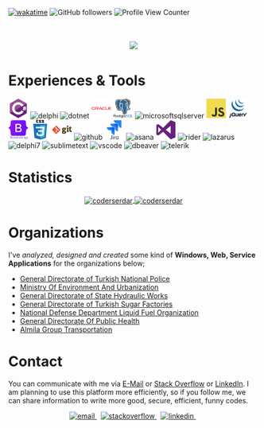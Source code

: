 [![wakatime](https://wakatime.com/badge/user/5e5e2302-4feb-4aa0-be3d-f976ea06173d.svg)](https://wakatime.com/@5e5e2302-4feb-4aa0-be3d-f976ea06173d) ![GitHub followers](https://img.shields.io/github/followers/coderserdar?style=social) ![Profile View Counter](https://komarev.com/ghpvc/?username=coderserdar)
<!-- <a href="https://stackoverflow.com/users/17190208/serdar-gul" target="_blank">
<img alt="StackOverflow"
src="https://stackoverflow-badge.vercel.app/?userID=17190208" />
</a> -->

<h1 align="center">
  <a href="https://git.io/typing-svg">
    <img src="https://readme-typing-svg.herokuapp.com/?lines=Hi+everybody,+👋👋;I+am+Serdar&center=true&size=25">
  </a>
</h1>

# Experiences & Tools

<img src="https://raw.githubusercontent.com/devicons/devicon/master/icons/csharp/csharp-original.svg" alt="csharp" width="40" height="40" title="C#"/> <img src="https://user-images.githubusercontent.com/3423282/123477765-e4013700-d5d4-11eb-876c-de9aab52153b.png" alt="delphi" width="40" height="40" title="Delphi"/> <img src="https://img.icons8.com/external-tal-revivo-fresh-tal-revivo/344/external-net-or-dot-net-a-software-framework-developed-by-microsoft-logo-fresh-tal-revivo.png" alt="dotnet" width="40" height="40" title=".NET"/> <img src="https://raw.githubusercontent.com/devicons/devicon/1119b9f84c0290e0f0b38982099a2bd027a48bf1/icons/oracle/oracle-original.svg" alt="oracle" width="40" height="40" title="Oracle"/> <img src="https://raw.githubusercontent.com/devicons/devicon/1119b9f84c0290e0f0b38982099a2bd027a48bf1/icons/postgresql/postgresql-original-wordmark.svg" alt="postgresql" width="40" height="40" title="PostgreSQL"/> <img src="https://img.icons8.com/external-wanicon-two-tone-wanicon/344/external-sql-server-big-data-wanicon-two-tone-wanicon.png" alt="microsoftsqlserver" width="40" height="40" title="Microsoft SQL Server"/> <img src="https://raw.githubusercontent.com/devicons/devicon/1119b9f84c0290e0f0b38982099a2bd027a48bf1/icons/javascript/javascript-original.svg" alt="javascript" width="40" height="40" title="JavaScript"/> <img src="https://raw.githubusercontent.com/devicons/devicon/1119b9f84c0290e0f0b38982099a2bd027a48bf1/icons/jquery/jquery-original-wordmark.svg" alt="jquery" width="40" height="40" title="JQuery"/> <img src="https://raw.githubusercontent.com/devicons/devicon/1119b9f84c0290e0f0b38982099a2bd027a48bf1/icons/bootstrap/bootstrap-original-wordmark.svg" alt="bootstrap" width="40" height="40" title="Bootstrap"/> <img src="https://raw.githubusercontent.com/devicons/devicon/1119b9f84c0290e0f0b38982099a2bd027a48bf1/icons/css3/css3-original-wordmark.svg" alt="css3" width="40" height="40" title="CSS3"/> <img src="https://raw.githubusercontent.com/github/explore/80688e429a7d4ef2fca1e82350fe8e3517d3494d/topics/git/git.png" alt="git" width="40" height="40" title="Git"/> <img src="https://img.icons8.com/nolan/64/github.png" alt="github" width="40" height="40" title="GitHub"/> <img src="https://raw.githubusercontent.com/devicons/devicon/1119b9f84c0290e0f0b38982099a2bd027a48bf1/icons/jira/jira-original-wordmark.svg" alt="jira" width="40" height="40" title="JIRA"/> <img src="https://cdn.iconscout.com/icon/free/png-256/asana-226537.png" alt="asana" width="40" height="40" title="Asana"/> <img src="https://raw.githubusercontent.com/devicons/devicon/1119b9f84c0290e0f0b38982099a2bd027a48bf1/icons/visualstudio/visualstudio-plain.svg" alt="visualstudio" width="40" height="40" title="Visual Studio"/> <img src="https://upload.wikimedia.org/wikipedia/commons/thumb/6/6e/JetBrains_Rider_Icon.svg/1200px-JetBrains_Rider_Icon.svg.png" alt="rider" width="40" height="40" title="JetBrains Rider"/> <img src="https://wiki.freepascal.org/images/e/ec/Lazarus-icons-exe-proposal-bpsoftware.png" alt="lazarus" width="40" height="40" title="Lazarus IDE"/> <img src="https://encrypted-tbn0.gstatic.com/images?q=tbn:ANd9GcRLsx6po99ETTjhbzojNL9xX-BQmgHTe-LaUa8lrn6KsDSF6EQBOm2fzKpZlMHtMJTr9oo&usqp=CAU" alt="delphi7" width="40" height="40" title="Delphi 7"/> <img src="https://upload.wikimedia.org/wikipedia/commons/thumb/7/79/Breezeicons-apps-48-sublime-text.svg/640px-Breezeicons-apps-48-sublime-text.svg.png" alt="sublimetext" width="40" height="40" title="Sublime Text"/> <img src="https://upload.wikimedia.org/wikipedia/commons/thumb/9/9a/Visual_Studio_Code_1.35_icon.svg/2048px-Visual_Studio_Code_1.35_icon.svg.png" alt="vscode" width="40" height="40" title="Visual Studio Code"/> <img src="https://upload.wikimedia.org/wikipedia/commons/thumb/b/b5/DBeaver_logo.svg/256px-DBeaver_logo.svg.png" alt="dbeaver" width="40" height="40" title="DBeaver"/> <img src="https://www.imaginet.com/wp/wp-content/uploads/2016/03/telerik-icon.png" alt="telerik" width="40" height="40" title="Telerik"/>

<!-- <div align="center">

![C#](https://img.shields.io/badge/c%23-%23239120.svg?style=social&logo=c-sharp&logoColor=black&logoWidth=20) ![.Net](https://img.shields.io/badge/.NET-5C2D91?style=social&logo=.net&logoColor=black&logoWidth=20) ![Delphi](https://img.shields.io/badge/Delphi-B22222?style=social&logo=delphi&logoColor=black&logoWidth=20) ![PL-SQL](https://img.shields.io/badge/PLSQL-F80000?style=social&logo=oracle&logoColor=black&logoWidth=20)

![JavaScript](https://img.shields.io/badge/javascript-%23323330.svg?style=social&logo=javascript&logoColor=black&logoWidth=20) ![jQuery](https://img.shields.io/badge/jquery-%230769AD.svg?style=social&logo=jquery&logoColor=black&logoWidth=20) ![Bootstrap](https://img.shields.io/badge/bootstrap-%23563D7C.svg?style=social&logo=bootstrap&logoColor=black&logoWidth=20) ![CSS3](https://img.shields.io/badge/css3-%231572B6.svg?style=social&logo=css3&logoColor=black&logoWidth=20) 

![Oracle](https://img.shields.io/badge/Oracle-F80000?style=social&logo=oracle&logoColor=black&logoWidth=20) 
![MicrosoftSQLServer](https://img.shields.io/badge/Microsoft%20SQL%20Server-CC2927?style=social&logo=microsoft%20sql%20server&logoColor=black&logoWidth=20) ![PostgreSQL](https://img.shields.io/badge/postgresql-%23316192.svg?style=social&logo=postgresql&logoColor=black&logoWidth=20) ![SQLite](https://img.shields.io/badge/sqlite-%2307405e.svg?style=social&logo=sqlite&logoColor=black&logoWidth=20) ![MySQL](https://img.shields.io/badge/mysql-%2300f.svg?style=social&logo=mysql&logoColor=black&logoWidth=20)

![Visual Studio](https://img.shields.io/badge/Visual%20Studio-5C2D91.svg?style=social&logo=visual-studio&logoColor=black&logoWidth=20) ![Delphi](https://img.shields.io/badge/Delphi_RAD_Studio-B22222?style=social&logo=delphi&logoColor=black&logoWidth=20) ![IntelliJ IDEA](https://img.shields.io/badge/IntelliJIDEA-000000.svg?style=social&logo=intellij-idea&logoColor=black&logoWidth=20) ![Rider](https://img.shields.io/badge/Rider-000000.svg?style=social&logo=Rider&logoColor=black&logoWidth=20&color=black&labelColor=crimson) ![Sublime Text](https://img.shields.io/badge/sublime_text-%23575757.svg?style=social&logo=sublime-text&logoColor=black&logoWidth=20) ![Visual Studio Code](https://img.shields.io/badge/Visual%20Studio%20Code-0078d7.svg?style=social&logo=visual-studio-code&logoColor=black&logoWidth=20)

![Git](https://img.shields.io/badge/git-%23F05033.svg?style=social&logo=git&logoColor=black&logoWidth=20) ![GitHub](https://img.shields.io/badge/github-%23121011.svg?style=social&logo=github&logoColor=black&logoWidth=20) ![Quora](https://img.shields.io/badge/Quora-%23B92B27.svg?style=social&logo=Quora&logoColor=black&logoWidth=20) ![Stack Overflow](https://img.shields.io/badge/-Stackoverflow-FE7A16?style=social&logo=stack-overflow&logoColor=black&logoWidth=20) ![JIRA](	https://img.shields.io/badge/Jira-0052CC?style=social&logo=Jira&logoColor=black&logoWidth=20)

![Windows](https://img.shields.io/badge/Windows-0078D6?style=social&logo=windows&logoColor=black&logoWidth=20) ![Linux Mint](https://img.shields.io/badge/Linux%20Mint-87CF3E?style=social&logo=Linux%20Mint&logoColor=black&logoWidth=20)

</div> -->

# Statistics

<p align="center">
	<a href="https://github.com/coderserdar">
		  <img height="180em" align="center" src="https://github-readme-stats.vercel.app/api?username=coderserdar&show_icons=true&locale=en&theme=dark&include_all_commits=true&count_private=true" alt="coderserdar"/>
		  <img height="180em" align="center" src="https://readme-jokes.vercel.app/api" alt="coderserdar"/>
		  <!-- <img height="180em" align="center" src="https://github-readme-stats.vercel.app/api/top-langs?username=coderserdar&show_icons=true&locale=en&layout=compact&langs_count=8&theme=dark" alt="coderserdar"/> -->
		 <!--  <img height="180em" align="center" src="https://github-readme-streak-stats.herokuapp.com/?user=coderserdar&theme=dark" alt="coderserdar" /> -->
	</a>
</p>

# Organizations

I've *analyzed, designed and created* some kind of **Windows, Web, Service Applications** for the organizations below;

- [General Directorate of Turkish National Police](https://www.egm.gov.tr/)
- [Ministry Of Environment And Urbanization](https://csb.gov.tr/)
- [General Directorate of State Hydraulic Works](https://www.dsi.gov.tr/)
- [General Directorate of Turkish Sugar Factories](https://www.turkseker.gov.tr/)
- [National Defense Department Liquid Fuel Organization](https://www.ant.gov.tr/)
- [General Directorate Of Public Health](https://hsgm.saglik.gov.tr/tr/)
- [Almila Group Transportation](https://www.almilagrup.com.tr/)
   
# Contact

You can communicate with me via 
[E-Mail](mailto:serdargul@outlook.com) or [Stack Overflow](https://stackoverflow.com/users/17190208/serdar-gul) or [LinkedIn](https://www.linkedin.com/in/serdar-g%C3%BCl-ba5352126/). I am planning to use this platform more efficiently, so if you follow me, we can share information to write more good, secure, efficient, funny codes.

<p align="center">

<a href="mailto:serdargul@outlook.com" target="_blank">
<img src=https://img.shields.io/badge/Microsoft_Outlook-0078D4?style=for-the-badge&logo=microsoft-outlook&logoColor=white alt=email style="margin-bottom: 5px;" />
</a> &nbsp;
  
<a href="https://stackoverflow.com/users/17190208/serdar-gul" target="_blank">
<img src=https://img.shields.io/badge/-Stackoverflow-FE7A16?style=for-the-badge&logo=stack-overflow&logoColor=white alt=stackoverflow style="margin-bottom: 5px;" />
</a> &nbsp;

<a href="https://www.linkedin.com/in/serdar-g%C3%BCl-ba5352126/" target="_blank">
<img src=https://img.shields.io/badge/linkedin-%230077B5.svg?style=for-the-badge&logo=linkedin&logoColor=white alt=linkedin style="margin-bottom: 5px;" />
</a> &nbsp;

</p>
